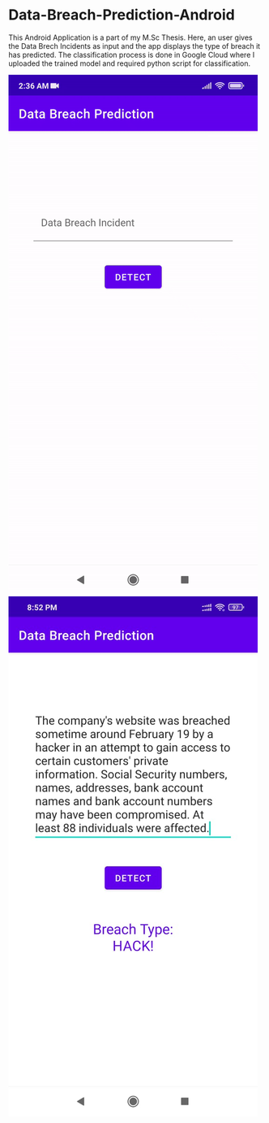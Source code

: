 # Data-Breach-Prediction-Android
This Android Application is a part of my M.Sc Thesis. Here, an user gives the Data Brech Incidents as input and the app displays the type of breach it has predicted. The classification process is done in Google Cloud where I uploaded the trained model and required python script for classification.

![alt text](screenshots/gif1.gif)![Screenshot](screenshots/screenshot1.jpeg)
